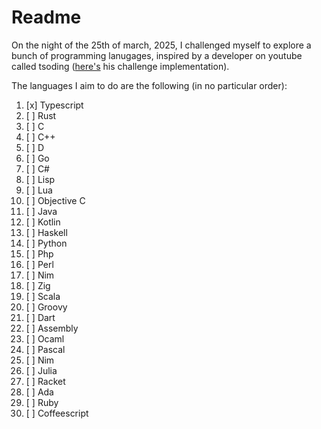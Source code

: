 # Readme

On the night of the 25th of march, 2025, I challenged myself to explore a bunch of programming 
lanugages, inspired by a developer on youtube called tsoding ([here's](https://github.com/tsoding/aoc-2020) his challenge implementation).

The languages I aim to do are the following (in no particular order):

1. [x] Typescript
2. [ ] Rust
3. [ ] C
4. [ ] C++
5. [ ] D
6. [ ] Go
7. [ ] C#
8. [ ] Lisp
9. [ ] Lua
10. [ ] Objective C
11. [ ] Java
12. [ ] Kotlin
13. [ ] Haskell
14. [ ] Python
15. [ ] Php
16. [ ] Perl
17. [ ] Nim
18. [ ] Zig
19. [ ] Scala
20. [ ] Groovy
21. [ ] Dart
22. [ ] Assembly
23. [ ] Ocaml
24. [ ] Pascal
25. [ ] Nim
26. [ ] Julia
27. [ ] Racket
28. [ ] Ada
29. [ ] Ruby
30. [ ] Coffeescript

